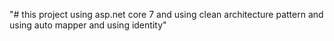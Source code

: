 "# this project using asp.net core 7 and using clean architecture pattern and using auto mapper and using identity"
